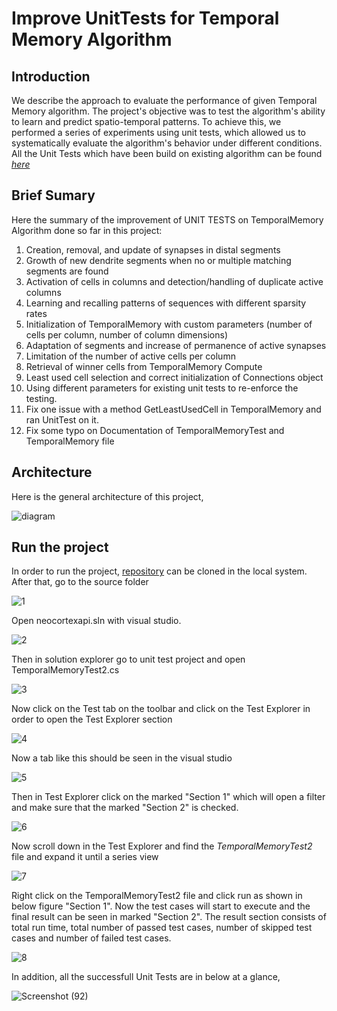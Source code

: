 # Improve UnitTests for Temporal Memory Algorithm
## Introduction
We describe the approach to evaluate the performance of given Temporal Memory algorithm. The project's objective was to test the algorithm's ability to learn and predict spatio-temporal patterns. To achieve this, we performed a series of experiments using unit tests, which allowed us to systematically evaluate the algorithm's behavior under different conditions. All the Unit Tests which have been build on existing algorithm can be found [_here_](https://github.com/Mostainahmed/variable-i/blob/f0e1d25aa6bead46ca2cc20be7fa2dcec9131b5a/source/UnitTestsProject/TemporalMemoryTest2.cs)

## Brief Sumary
Here the summary of the improvement of UNIT TESTS on TemporalMemory Algorithm done so far in this project:

1. Creation, removal, and update of synapses in distal segments
2. Growth of new dendrite segments when no or multiple matching segments are found
3. Activation of cells in columns and detection/handling of duplicate active columns
4. Learning and recalling patterns of sequences with different sparsity rates
5. Initialization of TemporalMemory with custom parameters (number of cells per column, number of column dimensions)
6. Adaptation of segments and increase of permanence of active synapses
7. Limitation of the number of active cells per column
8. Retrieval of winner cells from TemporalMemory Compute
9. Least used cell selection and correct initialization of Connections object
10. Using different parameters for existing unit tests to re-enforce the testing.
11. Fix one issue with a method GetLeastUsedCell in TemporalMemory and ran UnitTest on it.
12. Fix some typo on Documentation of TemporalMemoryTest and TemporalMemory file

## Architecture
Here is the general architecture of this project,

![diagram](https://user-images.githubusercontent.com/62109347/228382136-78503f04-137b-42f3-b39d-7de57d69714c.jpg)

## Run the project

In order to run the project, [repository](https://github.com/Mostainahmed/variable-i.git) can be cloned in the local system. After that, go to the source folder 

![1](https://user-images.githubusercontent.com/62109347/228389657-60034ea0-920d-4af3-a018-f923e8b010fd.png)

Open neocortexapi.sln with visual studio.

![2](https://user-images.githubusercontent.com/62109347/228389720-3dfbf325-19ff-45bf-a656-33f50c8db1a3.png)

Then in solution explorer go to unit test project and open TemporalMemoryTest2.cs

![3](https://user-images.githubusercontent.com/62109347/228389950-6173897f-c85d-44d1-b0bc-b0baeb57065c.png)

Now click on the Test tab on the toolbar and click on the Test Explorer in order to open the Test Explorer section

![4](https://user-images.githubusercontent.com/62109347/228390622-0f73cbed-c028-4593-8e90-5fbef6bea924.png)

Now a tab like this should be seen in the visual studio

![5](https://user-images.githubusercontent.com/62109347/228391222-4792f9a4-16a0-4cb6-bf97-2aafc4816dc8.png)

Then in Test Explorer click on the marked "Section 1" which will open a filter and make sure that the marked "Section 2" is checked.

![6](https://user-images.githubusercontent.com/62109347/228391675-6b7f408f-d0b2-49e1-9e37-160a3a912a2a.png)

Now scroll down in the Test Explorer and find the _TemporalMemoryTest2_ file and expand it until a series view

![7](https://user-images.githubusercontent.com/62109347/228391983-b25c353d-b1fa-417b-bdd5-f9fafeeb27e4.png)

Right click on the TemporalMemoryTest2 file and click run as shown in below figure "Section 1". Now the test cases will start to execute and the final result can be seen in marked "Section 2". The result section consists of total run time, total number of passed test cases, number of skipped test cases and number of failed test cases.

![8](https://user-images.githubusercontent.com/62109347/228392574-10b2e7cd-e328-412b-91bc-8306911fa7fb.png)

In addition, all the successfull Unit Tests are in below at a glance,

![Screenshot (92)](https://user-images.githubusercontent.com/62109347/228382345-b024e782-129e-44ef-80ca-14aef99b086a.png)
